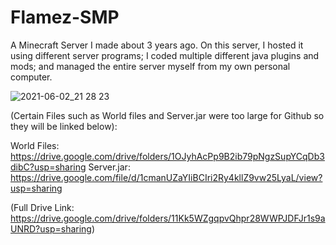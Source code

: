 # Flamez-SMP
A Minecraft Server I made about 3 years ago. On this server, I hosted it using different server programs; I coded multiple different java plugins and mods; and managed the entire server myself from my own personal computer.


![2021-06-02_21 28 23](https://github.com/theogflamez/Flamez-SMP/assets/98234637/1cbefc5c-194e-4710-aad2-89f4715f81a8)

(Certain Files such as World files and Server.jar were too large for Github so they will be linked below):

World Files: https://drive.google.com/drive/folders/1OJyhAcPp9B2ib79pNgzSupYCqDb3dibC?usp=sharing
Server.jar: https://drive.google.com/file/d/1cmanUZaYIiBCIri2Ry4kllZ9vw25LyaL/view?usp=sharing

(Full Drive Link: https://drive.google.com/drive/folders/11Kk5WZgqpvQhpr28WWPJDFJr1s9aUNRD?usp=sharing)
